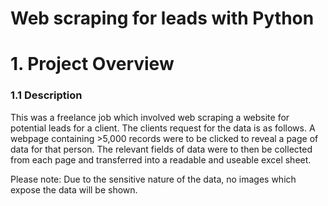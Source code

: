 # Web scraping for leads with Python

# 1. Project Overview
### 1.1 Description
This was a freelance job which involved web scraping a website for potential leads for a client. The clients request for the data is as follows. A webpage containing >5,000 records were to be clicked to reveal a page of data for that person. The relevant fields of data were to then be collected from each page and transferred into a readable and useable excel sheet.

Please note: Due to the sensitive nature of the data, no images which expose the data will be shown. 
